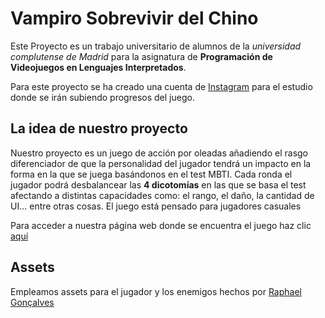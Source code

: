 # Vampiro Sobrevivir del Chino
Este Proyecto es un trabajo universitario de alumnos de la *universidad complutense de Madrid* para la asignatura de **Programación de Videojuegos en Lenguajes Interpretados**.

Para este proyecto se ha creado una cuenta de [Instagram](https://www.instagram.com/_scriptedgames/) para el estudio donde se irán subiendo progresos del juego.

## La idea de nuestro proyecto
Nuestro proyecto es un juego de acción por oleadas añadiendo el rasgo diferenciador de que la personalidad del jugador tendrá un impacto en la forma en la que se juega basándonos en el test MBTI. Cada ronda el jugador podrá desbalancear las **4 dicotomías** en las que se basa el test afectando a distintas capacidades como: el rango, el daño, la cantidad de UI... entre otras cosas. El juego está pensado para jugadores casuales

Para acceder a nuestra página web donde se encuentra el juego haz clic [aquí](https://lparres2000.github.io/JuegoPVLI/)

## Assets
Empleamos assets para el jugador y los enemigos hechos por [Raphael Gonçalves](https://www.patreon.com/rgsdev)
